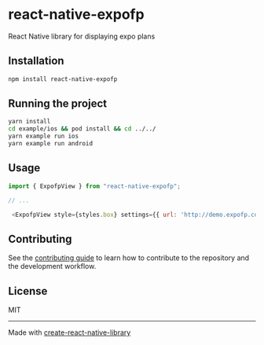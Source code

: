 # react-native-expofp

React Native library for displaying expo plans

## Installation

```sh
npm install react-native-expofp
```

## Running the project
```sh
yarn install
cd example/ios && pod install && cd ../../
yarn example run ios
yarn example run android
```

## Usage

```js
import { ExpofpView } from "react-native-expofp";

// ...

 <ExpofpView style={styles.box} settings={{ url: 'http://demo.expofp.com' }} />

```

## Contributing

See the [contributing guide](CONTRIBUTING.md) to learn how to contribute to the repository and the development workflow.

## License

MIT

---

Made with [create-react-native-library](https://github.com/callstack/react-native-builder-bob)
